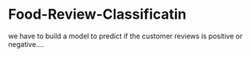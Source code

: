 # Food-Review-Classificatin
we have to build a model to predict if the customer reviews is positive or negative.... 
